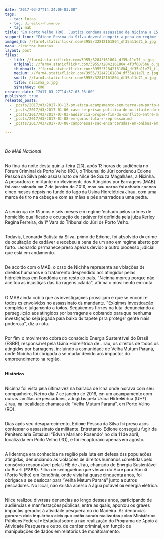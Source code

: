 ```yaml
---
date: "2017-03-27T14:34:00-03:00"
tags:
  - tag: lutas
  - tag: direitos-humanos
  - tag: mab
title: "Em Porto Velho (RO), Justiça condena assassino de Nicinha a 15 anos de prisão"
support_line: "Edione Pessoa da Silva deverá cumprir a pena em regime fechado pelo assassinato da pescadora e militante do MAB, Nilce de Souza Magalhães"
images_hd: //farm4.staticflickr.com/3955/32842161804_df35a11e71_b.jpg
menu: direitos humanos
layout: post
files:
  - link: //farm4.staticflickr.com/3955/32842161804_df35a11e71_b.jpg
    original: //farm4.staticflickr.com/3955/32842161804_4f3f6076b6_o.jpg
    thumbnail: //farm4.staticflickr.com/3955/32842161804_df35a11e71_t.jpg
    medium: //farm4.staticflickr.com/3955/32842161804_df35a11e71_z.jpg
    small: //farm4.staticflickr.com/3955/32842161804_df35a11e71_n.jpg
    title: nicinha_6.jpg
    $$hashKey: 0R8
created_date: "2017-03-27T14:37:03-03:00"
published: true
releated_posts:
  - _posts/2017/03/2017-03-13-pm-ataca-acampamento-sem-terra-em-porto-nacional-tocantins.md
  - _posts/2017/03/2017-03-06-caso-de-prisao-politica-de-militante-do-mst-em-goias-chega-ao-stf.md
  - _posts/2017/03/2017-03-03-audiencia-propoe-fim-do-conflito-entre-mst-e-araupel-no-parana.md
  - _posts/2017/03/2017-03-08-em-goias-luta-e-repressao.md
  - _posts/2017/03/2017-03-08-camponesas-sao-encarceradas-em-onibus-em-formosa-de-goias.md

---
```

<p>&nbsp;</p>

<p><em>Do MAB Nacional&nbsp;</em></p>

<p><br />
No final da noite desta quinta-feira (23), ap&oacute;s 13 horas de audi&ecirc;ncia no F&oacute;rum Criminal de Porto Velho (RO), o Tribunal do J&uacute;ri condenou Edione Pessoa da Silva pelo assassinato de Nilce de Souza Magalh&atilde;es, a Nicinha. A pescadora e militante do Movimento dos Atingidos por Barragens (MAB) foi assassinada em 7 de janeiro de 2016, mas seu corpo foi achado apenas cinco meses depois no fundo do lago da Usina Hidrel&eacute;trica Jirau, com uma marca de tiro na cabe&ccedil;a e com as m&atilde;os e p&eacute;s amarrados a uma pedra.</p>

<p><br />
A senten&ccedil;a de 15 anos e seis meses em regime fechado pelos crimes de homic&iacute;dio qualificado e oculta&ccedil;&atilde;o de cad&aacute;ver foi definida pela ju&iacute;za Kerley Regina Ferreira, da 1&ordf; Vara do Tribunal do J&uacute;ri de Porto Velho.</p>

<p><br />
Todavia, Leonardo Batista da Silva, primo de Edione, foi absolvido do crime de oculta&ccedil;&atilde;o de cad&aacute;ver e recebeu a pena de um ano em regime aberto por furto. Leonardo permanece preso apenas devido a outro processo judicial que est&aacute; em andamento.</p>

<p><br />
De acordo com o MAB, o caso de Nicinha representa as viola&ccedil;&otilde;es de direitos humanos e o tratamento despendido aos atingidos pelas hidrel&eacute;tricas em Rond&ocirc;nia e no resto do pa&iacute;s. &quot;Nicinha morreu porque n&atilde;o aceitou as injusti&ccedil;as das barragens calada&quot;, afirma o movimento em nota.</p>

<p><br />
O MAB ainda cobra que as investiga&ccedil;&otilde;es prossigam e que se encontre todos os envolvidos no assassinato da mandante. &quot;Exigimos investiga&ccedil;&atilde;o completa e julgamento a todos. Seguiremos firmes na luta, denunciando a persegui&ccedil;&atilde;o aos atingidos por barragens e cobrando para que nenhuma investiga&ccedil;&atilde;o seja jogada para baixo do tapete para proteger gente mais poderosa&quot;, diz a nota.</p>

<p><br />
Por fim, o movimento cobra do cons&oacute;rcio Energia Sustent&aacute;vel do Brasil (ESBR), respons&aacute;vel pela Usina Hidrel&eacute;trica de Jirau, os direitos de todos os atingidos por barragens, incluindo a comunidade de Velha Mutum Paran&aacute;, onde Nicinha foi obrigada a se mudar devido aos impactos do empreendimento na regi&atilde;o. &nbsp;</p>

<p><br />
<strong>Hist&oacute;rico</strong></p>

<p><br />
Nicinha foi vista pela &uacute;ltima vez na barraca de lona onde morava com seu companheiro, Nei no dia 7 de janeiro de 2016, em um acampamento com outras fam&iacute;lias de pescadores, atingidas pela Usina Hidrel&eacute;trica (UHE) Jirau, na localidade chamada de &ldquo;Velha Mutum Paran&aacute;&rdquo;, em Porto Velho (RO).</p>

<p><br />
Dias ap&oacute;s seu desaparecimento, Edione Pessoa da Silva foi preso ap&oacute;s confessar o assassinato da militante. Entretanto, Edione conseguiu fugir da Penitenci&aacute;ria Estadual &ldquo;Edvan Mariano Rosendo&rdquo; no dia 11 de abril, localizada em Porto Velho (RO), e foi recapturado apenas em agosto.</p>

<p><br />
A lideran&ccedil;a era conhecida na regi&atilde;o pela luta em defesa das popula&ccedil;&otilde;es atingidas, denunciando as viola&ccedil;&otilde;es de direitos humanos cometidas pelo cons&oacute;rcio respons&aacute;vel pela UHE de Jirau, chamado de Energia Sustent&aacute;vel do Brasil (ESBR). Filha de seringueiros que vieram do Acre para Abun&atilde; (Porto Velho) em Rond&ocirc;nia, onde vivia h&aacute; quase cinquenta anos, foi obrigada a se deslocar para &ldquo;Velha Mutum Paran&aacute;&rdquo; junto a outros pescadores. No local, n&atilde;o existia acesso &agrave; &aacute;gua pot&aacute;vel ou energia el&eacute;trica.</p>

<p><br />
Nilce realizou diversas den&uacute;ncias ao longo desses anos, participando de audi&ecirc;ncias e manifesta&ccedil;&otilde;es p&uacute;blicas, entre as quais, apontou os graves impactos gerados &agrave; atividade pesqueira no rio Madeira. As den&uacute;ncias geraram dois inqu&eacute;ritos civis que est&atilde;o sendo realizados pelos Minist&eacute;rios P&uacute;blicos Federal e Estadual sobre a n&atilde;o realiza&ccedil;&atilde;o do Programa de Apoio &agrave; Atividade Pesqueira e outro, de car&aacute;ter criminal, em fun&ccedil;&atilde;o de manipula&ccedil;&otilde;es de dados em relat&oacute;rios de monitoramento.</p>
